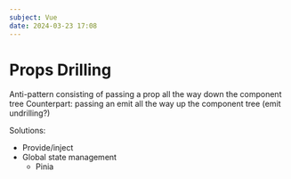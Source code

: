 ```yaml
---
subject: Vue
date: 2024-03-23 17:08
---
```


# Props Drilling

Anti-pattern consisting of passing a prop all the way down the component tree
Counterpart: passing an emit all the way up the component tree (emit undrilling?)

Solutions:
- Provide/inject
- Global state management
	- Pinia